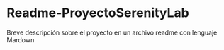 # Readme-ProyectoSerenityLab
Breve descripción sobre el proyecto en un archivo readme con lenguaje Mardown
